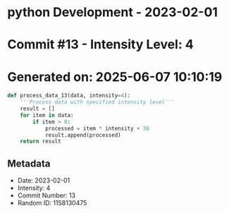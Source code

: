 ﻿# python Development - 2023-02-01
# Commit #13 - Intensity Level: 4
# Generated on: 2025-06-07 10:10:19
```python
def process_data_13(data, intensity=4):
    '''Process data with specified intensity level'''
    result = []
    for item in data:
        if item > 0:
            processed = item * intensity + 36
            result.append(processed)
    return result
```
## Metadata
- Date: 2023-02-01
- Intensity: 4
- Commit Number: 13
- Random ID: 1158130475
